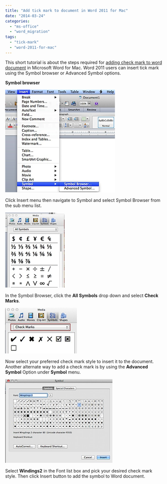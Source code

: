 ```yaml
---
title: "Add tick mark to document in Word 2011 for Mac"
date: "2014-03-24"
categories: 
  - "ms-office"
  - "word_migration"
tags: 
  - "tick-mark"
  - "word-2011-for-mac"
---
```


This short tutorial is about the steps required for [adding check mark to word document](http://blogmines.com/blog/2013/07/04/insert-tick-mark-in-word-2013/) in Microsoft Word for Mac. Word 2011 users can insert tick mark using the Symbol browser or Advanced Symbol options.

**Symbol browser**

![201403241019.jpg](/assets/images/201403241019.jpg)

Click Insert menu then navigate to Symbol and select Symbol Browser from the sub menu list.

![201403241024.jpg](/assets/images/201403241024.jpg)

In the Symbol Browser, click the **All Symbols** drop down and select **Check Marks**.

![201403241027.jpg](/assets/images/201403241027.jpg)

Now select your preferred check mark style to insert it to the document. Another alternate way to add a check mark is by using the **Advanced Symbol** Option under **Symbol** menu.

![201403241033.jpg](/assets/images/201403241033.jpg)

Select **Windings2** in the Font list box and pick your desired check mark style. Then click Insert button to add the symbol to Word document.
